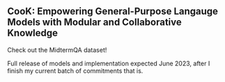 ## CooK: Empowering General-Purpose Langauge Models with Modular and Collaborative Knowledge

Check out the MidtermQA dataset!

Full release of models and implementation expected June 2023, after I finish my current batch of commitments that is.

